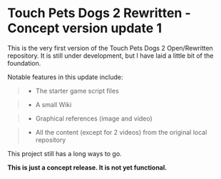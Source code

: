 # Touch Pets Dogs 2 Rewritten - Concept version update 1

This is the very first version of the Touch Pets Dogs 2 Open/Rewritten repository. It is still under development, but I have laid a little bit of the foundation.

Notable features in this update include:

> * The starter game script files

> * A small Wiki

> * Graphical references (image and video)

> * All the content (except for 2 videos) from the original local repository

This project still has a long ways to go.

**This is just a concept release. It is not yet functional.**
